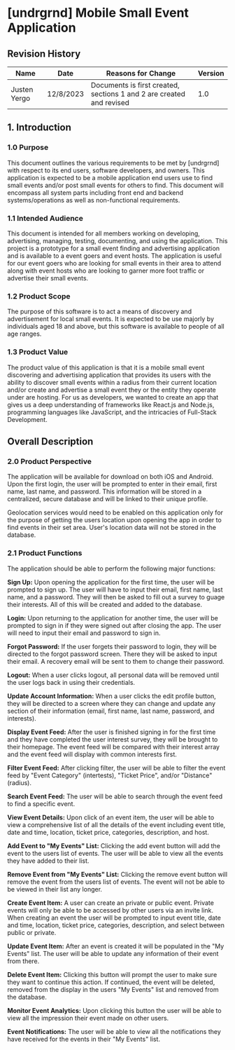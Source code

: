 # [undrgrnd] Mobile Small Event Application

## Revision History
| Name | Date       | Reasons for Change | Version |
|------|------------|-------------------|---------|
| Justen Yergo | 12/8/2023 | Documents is first created, sections 1 and 2 are created and revised | 1.0 |


## 1. Introduction
### 1.0 Purpose
This document outlines the various requirements to be met by [undrgrnd] with respect to its end users, software developers, and owners. This application is expected to be a mobile application end users use to find small events and/or post small events for others to find. This document will encompass all system parts including front end and backend systems/operations as well as non-functional requirements.

### 1.1 Intended Audience
This document is intended for all members working on developing, advertising, managing, testing, documenting, and using the application. This project is a prototype for a small event finding and advertising application and is available to a event goers and event hosts. The application is useful for our event goers who are looking for small events in their area to attend along with event hosts who are looking to garner more foot traffic or advertise their small events.

### 1.2 Product Scope
The purpose of this software is to act a means of discovery and advertisement for local small events. It is expected to be use majorly by individuals aged 18 and above, but this software is available to people of all age ranges.

### 1.3 Product Value
The product value of this application is that it is a mobile small event discovering and advertising application that provides its users with the ability to discover small events within a radius from their current location and/or create and advertise a small event they or the entity they operate under are hosting. For us as developers, we wanted to create an app that gives us a deep understanding of frameworks like React.js and Node.js, programming languages like JavaScript, and the intricacies of Full-Stack Development.

## Overall Description
### 2.0 Product Perspective
The application will be available for download on both iOS and Android. Upon the first login, the user will be prompted to enter in their email, first name, last name, and password. This information will be stored in a centralized, secure database and will be linked to their unique profile.

Geolocation services would need to be enabled on this application only for the purpose of getting the users location upon opening the app in order to find events in their set area. User's location data will not be stored in the database.

### 2.1 Product Functions
The application should be able to perform the following major functions:

**Sign Up:**
Upon opening the application for the first time, the user will be prompted to sign up. The user will have to input their email, first name, last name, and a password. They will then be asked to fill out a survey to guage their interests. All of this will be created and added to the database.

**Login:**
Upon returning to the application for another time, the user will be prompted to sign in if they were signed out after closing the app. The user will need to input their email and password to sign in.

**Forgot Password:**
If the user forgets their password to login, they will be directed to the forgot password screen. There they will be asked to input their email. A recovery email will be sent to them to change their password.

**Logout:**
When a user clicks logout, all personal data will be removed until the user logs back in using their credentials.

**Update Account Information:** 
When a user clicks the edit profile button, they will be directed to a screen where they can change and update any section of their information (email, first name, last name, password, and interests).

**Display Event Feed:**
After the user is finished signing in for the first time and they have completed the user interest survey, they will be brought to their homepage. The event feed will be compared with their interest array and the event feed will display with common interests first.

**Filter Event Feed:**
After clicking filter, the user will be able to filter the event feed by "Event Category" (intertests), "Ticket Price", and/or "Distance" (radius).

**Search Event Feed:**
The user will be able to search through the event feed to find a specific event.

**View Event Details:**
Upon click of an event item, the user will be able to view a comprehensive list of all the details of the event including event title, date and time, location, ticket price, categories, description, and host.

**Add Event to "My Events" List:**
Clicking the add event button will add the event to the users list of events. The user will be able to view all the events they have added to their list.

**Remove Event from "My Events" List:**
Clicking the remove event button will remove the event from the users list of events. The event will not be able to be viewed in their list any longer.

**Create Event Item:**
A user can create an private or public event. Private events will only be able to be accessed by other users via an invite link. When creating an event the user will be prompted to input event title, date and time, location, ticket price, categories, description, and select between public or private.

**Update Event Item:**
After an event is created it will be populated in the "My Events" list. The user will be able to update any information of their event from there.

**Delete Event Item:**
Clicking this button will prompt the user to make sure they want to continue this action. If continued, the event will be deleted, removed from the display in the users "My Events" list and removed from the database.

**Monitor Event Analytics:**
Upon clicking this button the user will be able to view all the impression their event made on other users.

**Event Notifications:**
The user will be able to view all the notifications they have received for the events in their "My Events" list.


